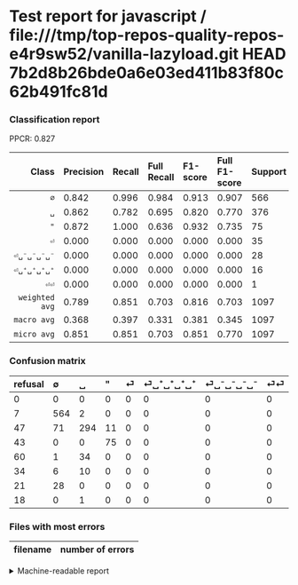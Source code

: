 # Test report for javascript / file:///tmp/top-repos-quality-repos-e4r9sw52/vanilla-lazyload.git HEAD 7b2d8b26bde0a6e03ed411b83f80c62b491fc81d

### Classification report

PPCR: 0.827

| Class | Precision | Recall | Full Recall | F1-score | Full F1-score | Support | Full Support | PPCR |
|------:|:----------|:-------|:------------|:---------|:---------|:--------|:-------------|:-----|
| `∅` | 0.842| 0.996| 0.984| 0.913| 0.907| 566| 573| 0.988 |
| `␣` | 0.862| 0.782| 0.695| 0.820| 0.770| 376| 423| 0.889 |
| `"` | 0.872| 1.000| 0.636| 0.932| 0.735| 75| 118| 0.636 |
| `⏎` | 0.000| 0.000| 0.000| 0.000| 0.000| 35| 95| 0.368 |
| `⏎␣⁻␣⁻␣⁻␣⁻` | 0.000| 0.000| 0.000| 0.000| 0.000| 28| 49| 0.571 |
| `⏎␣⁺␣⁺␣⁺␣⁺` | 0.000| 0.000| 0.000| 0.000| 0.000| 16| 50| 0.320 |
| `⏎⏎` | 0.000| 0.000| 0.000| 0.000| 0.000| 1| 19| 0.053 |
| `weighted avg` | 0.789| 0.851| 0.703| 0.816| 0.703| 1097| 1327| 0.827 |
| `macro avg` | 0.368| 0.397| 0.331| 0.381| 0.345| 1097| 1327| 0.827 |
| `micro avg` | 0.851| 0.851| 0.703| 0.851| 0.770| 1097| 1327| 0.827 |

### Confusion matrix

|refusal|  ∅| ␣| "| ⏎| ⏎␣⁺␣⁺␣⁺␣⁺| ⏎␣⁻␣⁻␣⁻␣⁻| ⏎⏎| 
|:---|:---|:---|:---|:---|:---|:---|:---|
|0 |0 |0 |0 |0 |0 |0 |0 |
|7 |564 |2 |0 |0 |0 |0 |0 |
|47 |71 |294 |11 |0 |0 |0 |0 |
|43 |0 |0 |75 |0 |0 |0 |0 |
|60 |1 |34 |0 |0 |0 |0 |0 |
|34 |6 |10 |0 |0 |0 |0 |0 |
|21 |28 |0 |0 |0 |0 |0 |0 |
|18 |0 |1 |0 |0 |0 |0 |0 |

### Files with most errors

| filename | number of errors|
|:----:|:-----|

<details>
    <summary>Machine-readable report</summary>
```json
{
  "cl_report": {"\"": {"f1-score": 0.9316770186335404, "precision": 0.872093023255814, "recall": 1.0, "support": 75}, "macro avg": {"f1-score": 0.38062600855217277, "precision": 0.36800773657263897, "recall": 0.3969116178160611, "support": 1097}, "micro avg": {"f1-score": 0.8505013673655424, "precision": 0.8505013673655424, "recall": 0.8505013673655424, "support": 1097}, "weighted avg": {"f1-score": 0.8156526254813584, "precision": 0.7894591259495429, "recall": 0.8505013673655424, "support": 1097}, "\u2205": {"f1-score": 0.912621359223301, "precision": 0.8417910447761194, "recall": 0.9964664310954063, "support": 566}, "\u23ce": {"f1-score": 0.0, "precision": 0.0, "recall": 0.0, "support": 35}, "\u23ce\u23ce": {"f1-score": 0.0, "precision": 0.0, "recall": 0.0, "support": 1}, "\u23ce\u2423\u207a\u2423\u207a\u2423\u207a\u2423\u207a": {"f1-score": 0.0, "precision": 0.0, "recall": 0.0, "support": 16}, "\u23ce\u2423\u207b\u2423\u207b\u2423\u207b\u2423\u207b": {"f1-score": 0.0, "precision": 0.0, "recall": 0.0, "support": 28}, "\u2423": {"f1-score": 0.8200836820083681, "precision": 0.8621700879765396, "recall": 0.7819148936170213, "support": 376}},
  "cl_report_full": {"\"": {"f1-score": 0.7352941176470589, "precision": 0.872093023255814, "recall": 0.635593220338983, "support": 118}, "macro avg": {"f1-score": 0.3446299320189719, "precision": 0.36800773657263897, "recall": 0.33070312500702403, "support": 1327}, "micro avg": {"f1-score": 0.7698019801980198, "precision": 0.8505013673655424, "recall": 0.7030896759608138, "support": 1327}, "weighted avg": {"f1-score": 0.7025673003923691, "precision": 0.7158637472607224, "recall": 0.7030896759608138, "support": 1327}, "\u2205": {"f1-score": 0.9074818986323412, "precision": 0.8417910447761194, "recall": 0.9842931937172775, "support": 573}, "\u23ce": {"f1-score": 0.0, "precision": 0.0, "recall": 0.0, "support": 95}, "\u23ce\u23ce": {"f1-score": 0.0, "precision": 0.0, "recall": 0.0, "support": 19}, "\u23ce\u2423\u207a\u2423\u207a\u2423\u207a\u2423\u207a": {"f1-score": 0.0, "precision": 0.0, "recall": 0.0, "support": 50}, "\u23ce\u2423\u207b\u2423\u207b\u2423\u207b\u2423\u207b": {"f1-score": 0.0, "precision": 0.0, "recall": 0.0, "support": 49}, "\u2423": {"f1-score": 0.7696335078534031, "precision": 0.8621700879765396, "recall": 0.6950354609929078, "support": 423}},
  "ppcr": 0.8266767143933685
}
```
</details>
